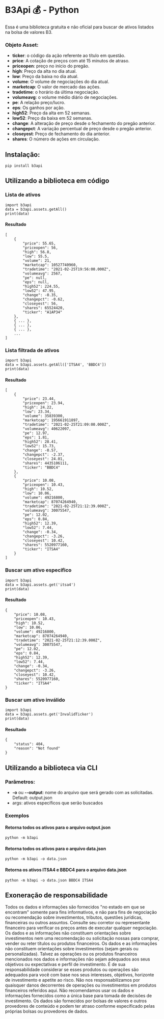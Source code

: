 # B3Api 💰 - Python
Essa é uma biblioteca gratuita e não oficial para buscar de ativos listados na bolsa de valores B3.

### Objeto Asset:
- **ticker**: o código da ação referente ao título em questão.
- **price**: A cotação de preços com até 15 minutos de atraso.
- **priceopen**: preço no início do pregão.
- **high**: Preço da alta no dia atual.
- **low**:  Preço da baixa no dia atual.
- **volume**: O volume de negociações do dia atual.
- **marketcap**: O valor de mercado das ações.
- **tradetime**: o horário da última negociação.
- **volumeavg**: o volume médio diário de negociações.
- **pe**: A relação preço/lucro.
- **eps**: Os ganhos por ação.
- **high52**: Preço da alta em 52 semanas.
- **low52**: Preço da baixa em 52 semanas.
- **change**: A alteração de preço desde o fechamento do pregão anterior.
- **changepct**: A variação percentual de preço desde o pregão anterior.
- **closeyest**: Preço de fechamento do dia anterior.
- **shares**: O número de ações em circulação.

## Instalação:

    pip install b3api

## Utilizando a biblioteca em código 

### Lista de ativos

	import b3api
	data = b3api.assets.getAll()
	print(data)

#### Resultado

    [
	    {
	        "price": 55.65,
	        "priceopen": 56,
	        "high": 56.8,
	        "low": 55.5,
	        "volume": 21,
	        "marketcap": 10527740960,
	        "tradetime": "2021-02-25T19:56:00.000Z",
	        "volumeavg": 2567,
	        "pe": null,
	        "eps": null,
	        "high52": 224.55,
	        "low52": 47.95,
	        "change": -0.35,
	        "changepct": -0.62,
	        "closeyest": 56,
	        "shares": 65524420,
	        "ticker": "A1AP34"
	    },
		{ ... },
		{ ... },
		{ ... },
		...
	]
	
### Lista filtrada de ativos

	import b3api
	data = b3api.assets.getAll(['ITSA4', 'BBDC4'])
	print(data)
#### Resultado
    [
	    {
	        "price": 23.44,
	        "priceopen": 23.94,
	        "high": 24.22,
	        "low": 23.34,
	        "volume": 35839300,
	        "marketcap": 195661911897,
	        "tradetime": "2021-02-25T21:09:00.000Z",
	        "volumeavg": 40622097,
	        "pe": 12.97,
	        "eps": 1.81,
	        "high52": 28.41,
	        "low52": 15.73,
	        "change": -0.57,
	        "changepct": -2.37,
	        "closeyest": 24.01,
	        "shares": 4435106111,
	        "ticker": "BBDC4"
	    },
	    {
	        "price": 10.08,
	        "priceopen": 10.43,
	        "high": 10.52,
	        "low": 10.06,
	        "volume": 49216800,
	        "marketcap": 87074264940,
	        "tradetime": "2021-02-25T21:12:39.000Z",
	        "volumeavg": 30075547,
	        "pe": 12.02,
	        "eps": 0.84,
	        "high52": 12.39,
	        "low52": 7.44,
	        "change": -0.34,
	        "changepct": -3.26,
	        "closeyest": 10.42,
	        "shares": 5520977160,
	        "ticker": "ITSA4"
	    }
	]

### Buscar um ativo especifico

	import b3api
	data = b3api.assets.get('itsa4')
	print(data)
#### Resultado
    {
	    "price": 10.08,
	    "priceopen": 10.43,
	    "high": 10.52,
	    "low": 10.06,
	    "volume": 49216800,
	    "marketcap": 87074264940,
	    "tradetime": "2021-02-25T21:12:39.000Z",
	    "volumeavg": 30075547,
	    "pe": 12.02,
	    "eps": 0.84,
	    "high52": 12.39,
	    "low52": 7.44,
	    "change": -0.34,
	    "changepct": -3.26,
	    "closeyest": 10.42,
	    "shares": 5520977160,
	    "ticker": "ITSA4"
	}

###  Buscar um ativo inválido 

	import b3api
	data = b3api.assets.get('InvalidTicker')
	print(data)

#### Resultado
    {
	    "status": 404,
	    "reason": "Not found"
	}

## Utilizando a biblioteca via CLI 

### Parâmetros:
- **-o** ou **--output**: nome do arquivo que será gerado com as solicitadas. Default: output.json
- args: ativos específicos que serão buscados

### Exemplos

####  Retorna todos os ativos para o arquivo output.json
	python -m b3api 

####  Retorna todos os ativos para o arquivo data.json
	python -m b3api -o data.json

####  Retorna os ativos ITSA4 e BBDC4 para o arquivo data.json
	python -m b3api -o data.json BBDC4 ITSA4

## Exoneração de responsabilidade

Todos os dados e informações são fornecidos "no estado em que se encontram" somente para fins informativos, e não para fins de negociação ou recomendação sobre investimentos, tributos, questões jurídicas, financeiras ou outros assuntos. Consulte seu corretor ou representante financeiro para verificar os preços antes de executar qualquer negociação. Os dados e as informações não constituem orientações sobre investimentos nem uma recomendação ou solicitação nossas para comprar, vender ou reter títulos ou produtos financeiros.
Os dados e as informações não constituem orientações sobre investimentos (sejam gerais ou personalizadas). Talvez as operações ou os produtos financeiros mencionados nos dados e informações não sejam adequados aos seus objetivos ou expectativas e perfil de investimento. É de sua responsabilidade considerar se esses produtos ou operações são adequados para você com base nos seus interesses, objetivos, horizonte de investimento e apetite ao risco. Não nos responsabilizamos por quaisquer danos decorrentes de operações ou investimentos em produtos financeiros referidos aqui. Não recomendamos usar os dados e informações fornecidos como a única base para tomada de decisões de investimento.
Os dados são fornecidos por bolsas de valores e outros provedores de conteúdo e podem ter atraso conforme especificado pelas próprias bolsas ou provedores de dados.
